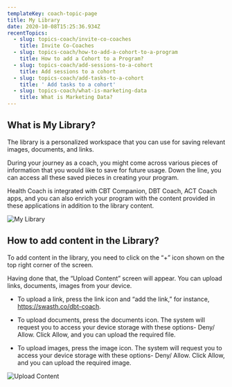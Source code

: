 ```yaml
---
templateKey: coach-topic-page
title: My Library
date: 2020-10-08T15:25:36.934Z
recentTopics:
  - slug: topics-coach/invite-co-coaches
    title: Invite Co-Coaches
  - slug: topics-coach/how-to-add-a-cohort-to-a-program
    title: How to add a Cohort to a Program?
  - slug: topics-coach/add-sessions-to-a-cohort
    title: Add sessions to a cohort
  - slug: topics-coach/add-tasks-to-a-cohort
    title: ' Add tasks to a cohort'
  - slug: topics-coach/what-is-marketing-data
    title: What is Marketing Data?
---
```

## What is My Library?

The library is a personalized workspace that you can use for saving relevant images, documents, and links. 

During your journey as a coach, you might come across various pieces of information that you would like to save for future usage. Down the line, you can access all these saved pieces in creating your program. 

Health Coach is integrated with CBT Companion, DBT Coach, ACT Coach apps, and you can also enrich your program with the content provided in these applications in addition to the library content.

![My Library](/img/my-library-i.png "My Library")

## How to add content in the Library?

To add content in the library, you need to click on the “+” icon shown on the top right corner of the screen. 

Having done that, the “Upload Content” screen will appear. You can upload links, documents, images from your device. 

* To upload a link, press the link icon and “add the link,” for instance, https://swasth.co/dbt-coach.



* To upload documents, press the documents icon. The system will request you to access your device storage with these options- Deny/ Allow. Click Allow, and you can upload the required file. 



* To upload images, press the image icon. The system will request you to access your device storage with these options- Deny/ Allow. Click Allow, and you can upload the required image.

![Upload Content](/img/upload-content-i.png "Upload Content")
